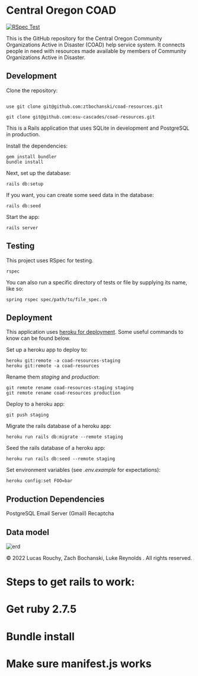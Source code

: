 # Central Oregon COAD

[![RSpec Test](https://github.com/ztbochanski/cs362-coad-resources/actions/workflows/rspec-test.yml/badge.svg)](https://github.com/ztbochanski/cs362-coad-resources/actions/workflows/rspec-test.yml)

This is the GitHub repository for the Central Oregon Community Organizations Active
in Disaster (COAD) help service system. It connects people in need with resources
made available by members of Community Organizations Active in Disaster.

## Development

Clone the repository:

```

use git clone git@github.com:ztbochanski/coad-resources.git

git clone git@github.com:osu-cascades/coad-resources.git

```

This is a Rails application that uses SQLite in development and PostgreSQL in production.

Install the dependencies:

```
gem install bundler
bundle install
```


Next, set up the database:


```
rails db:setup
```

If you want, you can create some seed data in the database:

```
rails db:seed
```

Start the app:

```
rails server
```

## Testing

This project uses RSpec for testing.

```
rspec
```

You can also run a specific directory of tests or file by supplying its name, like so:

```
spring rspec spec/path/to/file_spec.rb
```

## Deployment

This application uses [heroku for deployment](https://devcenter.heroku.com/articles/git).
Some useful commands to know can be found below.

Set up a heroku app to deploy to:

```
heroku git:remote -a coad-resources-staging
heroku git:remote -a coad-resources

```

Rename them _staging_ and _production_:

```
git remote rename coad-resources-staging staging
git remote rename coad-resources production

```

Deploy to a heroku app:

```
git push staging
```

Migrate the rails database of a heroku app:

```
heroku run rails db:migrate --remote staging
```

Seed the rails database of a heroku app:

```
heroku run rails db:seed --remote staging
```

Set environment variables (see _.env.example_ for expectations):

```
heroku config:set FOO=bar
```

## Production Dependencies

PostgreSQL
Email Server (Gmail)
Recaptcha

## Data model
![erd](public/documentation/erd.jpg?raw=true)



&copy; 2022 Lucas Rouchy, Zach Bochanski, Luke Reynolds . All rights reserved.


# Steps to get rails to work:
# Get ruby 2.7.5
# Bundle install
# Make sure manifest.js works
